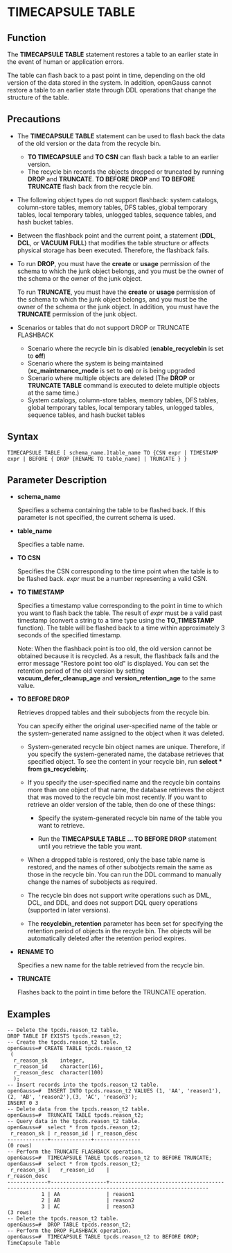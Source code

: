 # TIMECAPSULE TABLE<a name="EN-US_TOPIC_0000001151110015"></a>

## Function<a name="section1788163418319"></a>

The  **TIMECAPSULE TABLE**  statement restores a table to an earlier state in the event of human or application errors.

The table can flash back to a past point in time, depending on the old version of the data stored in the system. In addition, openGauss cannot restore a table to an earlier state through DDL operations that change the structure of the table.

## Precautions<a name="section3945357031"></a>

-   The  **TIMECAPSULE TABLE**  statement can be used to flash back the data of the old version or the data from the recycle bin.
    -   **TO TIMECAPSULE**  and  **TO CSN**  can flash back a table to an earlier version.
    -   The recycle bin records the objects dropped or truncated by running  **DROP**  and  **TRUNCATE**.  **TO BEFORE DROP**  and  **TO BEFORE TRUNCATE**  flash back from the recycle bin.

-   The following object types do not support flashback: system catalogs, column-store tables, memory tables, DFS tables, global temporary tables, local temporary tables, unlogged tables, sequence tables, and hash bucket tables.
-   Between the flashback point and the current point, a statement \(**DDL**,  **DCL**, or  **VACUUM FULL**\) that modifies the table structure or affects physical storage has been executed. Therefore, the flashback fails.

-   To run  **DROP**, you must have the  **create**  or  **usage**  permission of the schema to which the junk object belongs, and you must be the owner of the schema or the owner of the junk object.

    To run  **TRUNCATE**, you must have the  **create**  or  **usage**  permission of the schema to which the junk object belongs, and you must be the owner of the schema or the junk object. In addition, you must have the  **TRUNCATE**  permission of the junk object.

-   Scenarios or tables that do not support DROP or TRUNCATE FLASHBACK
    -   Scenario where the recycle bin is disabled \(**enable\_recyclebin**  is set to  **off**\)
    -   Scenario where the system is being maintained \(**xc\_maintenance\_mode**  is set to  **on**\) or is being upgraded
    -   Scenario where multiple objects are deleted \(The  **DROP**  or  **TRUNCATE TABLE**  command is executed to delete multiple objects at the same time.\)
    -   System catalogs, column-store tables, memory tables, DFS tables, global temporary tables, local temporary tables, unlogged tables, sequence tables, and hash bucket tables


## Syntax<a name="section34914247413"></a>

```
TIMECAPSULE TABLE [ schema_name.]table_name TO {CSN expr | TIMESTAMP expr | BEFORE { DROP [RENAME TO table_name] | TRUNCATE } }
```

## Parameter Description<a name="section1168716336410"></a>

-   **schema\_name**

    Specifies a schema containing the table to be flashed back. If this parameter is not specified, the current schema is used.

-   **table\_name**

    Specifies a table name.


-   **TO CSN**

    Specifies the CSN corresponding to the time point when the table is to be flashed back.  _expr_  must be a number representing a valid CSN.

-   **TO TIMESTAMP**

    Specifies a timestamp value corresponding to the point in time to which you want to flash back the table. The result of  _expr_  must be a valid past timestamp \(convert a string to a time type using the  **TO\_TIMESTAMP**  function\). The table will be flashed back to a time within approximately 3 seconds of the specified timestamp.

    Note: When the flashback point is too old, the old version cannot be obtained because it is recycled. As a result, the flashback fails and the error message "Restore point too old" is displayed. You can set the retention period of the old version by setting  **vacuum\_defer\_cleanup\_age**  and  **version\_retention\_age**  to the same value.

-   **TO BEFORE DROP**

    Retrieves dropped tables and their subobjects from the recycle bin.

    You can specify either the original user-specified name of the table or the system-generated name assigned to the object when it was deleted.

    -   System-generated recycle bin object names are unique. Therefore, if you specify the system-generated name, the database retrieves that specified object. To see the content in your recycle bin, run  **select  \* from gs\_recyclebin;**.
    -   If you specify the user-specified name and the recycle bin contains more than one object of that name, the database retrieves the object that was moved to the recycle bin most recently. If you want to retrieve an older version of the table, then do one of these things:

        -   Specify the system-generated recycle bin name of the table you want to retrieve.

        -   Run the  **TIMECAPSULE TABLE ... TO BEFORE  DROP**  statement until you retrieve the table you want.

    -   When a dropped table is restored, only the base table name is restored, and the names of other subobjects remain the same as those in the recycle bin. You can run the DDL command to manually change the names of subobjects as required.
    -   The recycle bin does not support write operations such as DML, DCL, and DDL, and does not support DQL query operations \(supported in later versions\).
    -   The  **recyclebin\_retention**  parameter has been set for specifying the retention period of objects in the recycle bin. The objects will be automatically deleted after the retention period expires.

-   **RENAME  TO**

    Specifies a new name for the table retrieved from the recycle bin.

-   **TRUNCATE**

    Flashes back to the point in time before the TRUNCATE operation.


## Examples<a name="section1596654110417"></a>

```
-- Delete the tpcds.reason_t2 table.
DROP TABLE IF EXISTS tpcds.reason_t2;
-- Create the tpcds.reason_t2 table.
openGauss=# CREATE TABLE tpcds.reason_t2
 (
  r_reason_sk    integer,
  r_reason_id    character(16),
  r_reason_desc  character(100)
  );
-- Insert records into the tpcds.reason_t2 table.
openGauss=#  INSERT INTO tpcds.reason_t2 VALUES (1, 'AA', 'reason1'),(2, 'AB', 'reason2'),(3, 'AC', 'reason3');
INSERT 0 3
-- Delete data from the tpcds.reason_t2 table.
openGauss=#  TRUNCATE TABLE tpcds.reason_t2;
-- Query data in the tpcds.reason_t2 table.
openGauss=#  select * from tpcds.reason_t2;
 r_reason_sk | r_reason_id | r_reason_desc 
-------------+-------------+---------------
(0 rows)
-- Perform the TRUNCATE FLASHBACK operation.
openGauss=#  TIMECAPSULE TABLE tpcds.reason_t2 to BEFORE TRUNCATE;
openGauss=#  select * from tpcds.reason_t2;
 r_reason_sk |   r_reason_id    |                                            r_reason_desc                                             
-------------+------------------+------------------------------------------------------------------------------------------------------
           1 | AA               | reason1                                                                                             
           2 | AB               | reason2                                                                                             
           3 | AC               | reason3                                                                                             
(3 rows)
-- Delete the tpcds.reason_t2 table.
openGauss=#  DROP TABLE tpcds.reason_t2;
-- Perform the DROP FLASHBACK operation.
openGauss=#  TIMECAPSULE TABLE tpcds.reason_t2 to BEFORE DROP;
TimeCapsule Table
```

